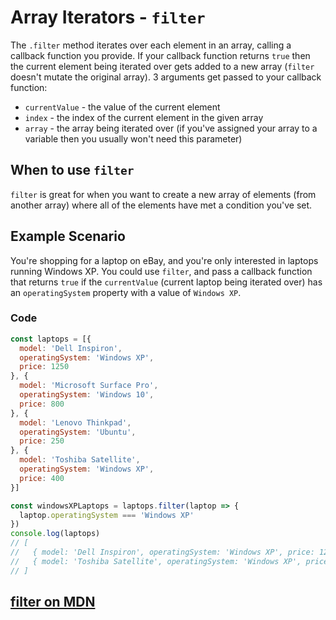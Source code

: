 # Array Iterators - `filter`

The `.filter` method iterates over each element in an array, calling a callback function you provide. If your callback function returns `true` then the current element being iterated over gets added to a new array (`filter` doesn't mutate the original array). 3 arguments get passed to your callback function:

* `currentValue` - the value of the current element
* `index` - the index of the current element in the given array
* `array` - the array being iterated over (if you've assigned your array to a variable then you usually won't need this parameter)

## When to use `filter`

`filter` is great for when you want to create a new array of elements (from another array) where all of the elements have met a condition you've set. 

## Example Scenario

You're shopping for a laptop on eBay, and you're only interested in laptops running Windows XP. You could use `filter`, and pass a callback function that returns `true` if the `currentValue` (current laptop being iterated over) has an `operatingSystem` property with a value of `Windows XP`.

### Code

```js
const laptops = [{
  model: 'Dell Inspiron',
  operatingSystem: 'Windows XP',
  price: 1250
}, {
  model: 'Microsoft Surface Pro',
  operatingSystem: 'Windows 10',
  price: 800
}, {
  model: 'Lenovo Thinkpad',
  operatingSystem: 'Ubuntu',
  price: 250
}, {
  model: 'Toshiba Satellite',
  operatingSystem: 'Windows XP',
  price: 400
}]

const windowsXPLaptops = laptops.filter(laptop => {
  laptop.operatingSystem === 'Windows XP'
})
console.log(laptops)
// [
//   { model: 'Dell Inspiron', operatingSystem: 'Windows XP', price: 1250 },
//   { model: 'Toshiba Satellite', operatingSystem: 'Windows XP', price: 400 }
// ]
```

## [filter on MDN](https://developer.mozilla.org/en-US/docs/Web/JavaScript/Reference/Global_Objects/Array/filter)
